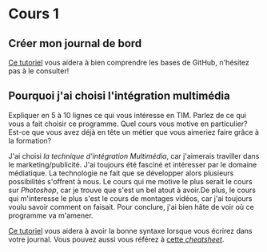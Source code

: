 # Cours 1
## Créer mon journal de bord
[Ce tutoriel](https://guides.github.com/activities/hello-world/) vous aidera à bien comprendre les bases de GitHub, n'hésitez pas à le consulter!

## Pourquoi j'ai choisi l'intégration multimédia
Expliquer en 5 à 10 lignes ce qui vous intéresse en TIM. Parlez de ce qui vous a fait choisir ce programme. Quel cours vous motive en particulier? Est-ce que vous avez déjà en tête un métier que vous aimeriez faire grâce à la formation? 

J'ai choisi *la technique d'intégration Multimédia*, car j'aimerais traviller dans le marketing/publicité. J'ai toujours été fasciné et intéresser par le domaine médiatique. La technologie ne fait que se développer alors plusieurs possibilités s'offrent à nous. Le cours qui me motive le plus serait le cours sur *Photoshop*, car je trouve que s'est un bel atout à avoir.De plus, le cours qui m'interesse le plus s'est le cours de montages vidéos, car j'ai toujours voulu savoir comment on faisait. Pour conclure, j'ai bien hâte de voir où ce programme va m'amener.

[Ce tutoriel](https://guides.github.com/features/mastering-markdown/) vous aidera à avoir la bonne syntaxe lorsque vous écrirez dans votre journal. Vous pouvez aussi vous référez à [cette *cheatsheet*](https://github.com/tchapi/markdown-cheatsheet/blob/master/README.md). 

